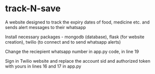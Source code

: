 # track-N-save
A website designed to track the expiry dates of food, medicine etc. and sends alert messages to their whatsapp

Install necessary packages - mongodb (database), flask (for website creation), twilio (to connect and to send whatsapp alerts)

Change the reciepient whatsapp number in app.py code, in line 19

Sign in Twilio website and replace the account sid and authorized token with yours in lines 16 and 17 in app.py
